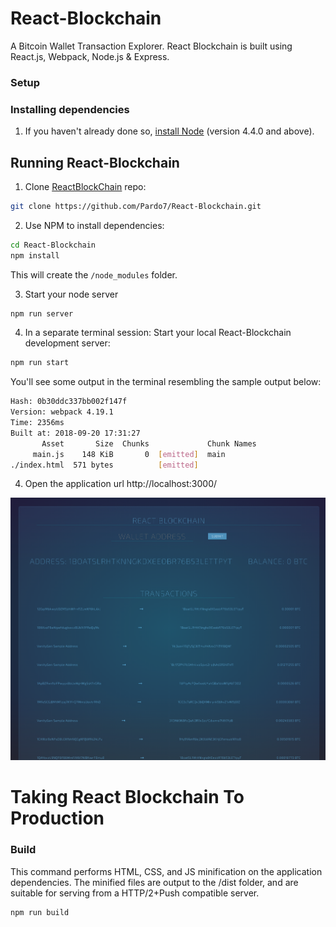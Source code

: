 # React-Blockchain

A Bitcoin Wallet Transaction Explorer.
React Blockchain is built using React.js, Webpack, Node.js & Express.

### Setup
### Installing dependencies

1) If you haven't already done so, [install Node](https://nodejs.org/en/) (version 4.4.0 and above).

## Running React-Blockchain

1) Clone [ReactBlockChain]() repo:

```bash
git clone https://github.com/Pardo7/React-Blockchain.git
```

2) Use NPM to install dependencies:

```bash
cd React-Blockchain
npm install
```

This will create the `/node_modules` folder.

3) Start your node server

```bash
npm run server
```

4) In a separate terminal session: Start your local React-Blockchain development server:

```bash
npm run start
```

You'll see some output in the terminal resembling the sample output below:

```bash
Hash: 0b30ddc337bb002f147f
Version: webpack 4.19.1
Time: 2356ms
Built at: 2018-09-20 17:31:27
       Asset       Size  Chunks             Chunk Names
     main.js    148 KiB       0  [emitted]  main
./index.html  571 bytes          [emitted]
```

4) Open the application url http://localhost:3000/

![img](https://github.com/Pardo7/React-Blockchain/blob/master/img.png)

# Taking React Blockchain To Production
### Build

This command performs HTML, CSS, and JS minification on the application dependencies. The minified files are output to the /dist folder, and are suitable for serving from a HTTP/2+Push compatible server.

```bash
npm run build
```
